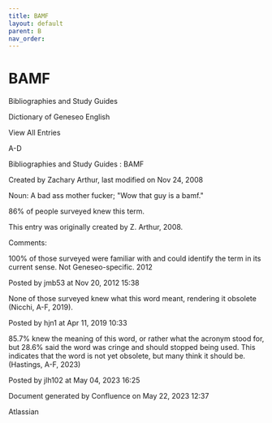 ```yaml
---
title: BAMF
layout: default
parent: B
nav_order:
---
```


# BAMF

Bibliographies and Study Guides

Dictionary of Geneseo English

View All Entries

A-D

Bibliographies and Study Guides : BAMF

Created by  Zachary Arthur, last modified on Nov 24, 2008

Noun: A bad ass mother fucker; &quot;Wow that guy is a bamf.&quot;

86% of people surveyed knew this term.

This entry was originally created by Z. Arthur, 2008.

Comments:

100% of those surveyed were familiar with and could identify the term in its current sense. Not Geneseo-specific. 2012

Posted by jmb53 at Nov 20, 2012 15:38

None of those surveyed knew what this word meant, rendering it obsolete (Nicchi, A-F, 2019). 

Posted by hjn1 at Apr 11, 2019 10:33

85.7% knew the meaning of this word, or rather what the acronym stood for, but 28.6% said the word was cringe and should stopped being used. This indicates that the word is not yet obsolete, but many think it should be. (Hastings, A-F, 2023)

Posted by jlh102 at May 04, 2023 16:25

Document generated by Confluence on May 22, 2023 12:37

Atlassian
